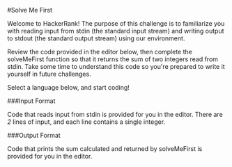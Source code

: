 #Solve Me First

Welcome to HackerRank! The purpose of this challenge is to familiarize you with reading input from stdin (the standard input stream) and writing output to stdout (the standard output stream) using our environment.

Review the code provided in the editor below, then complete the solveMeFirst function so that it returns the sum of two integers read from stdin. Take some time to understand this code so you're prepared to write it yourself in future challenges.

Select a language below, and start coding!

###Input Format

Code that reads input from stdin is provided for you in the editor. There are _2_ lines of input, and each line contains a single integer.

###Output Format

Code that prints the sum calculated and returned by solveMeFirst is provided for you in the editor.